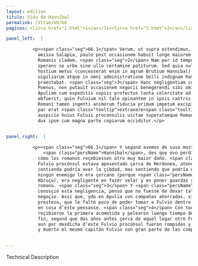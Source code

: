 ```yaml
---
layout: edition
titulo: Vida de Hanníbal
permalink: /Vitae/VH/66
paginas: <li><a href="1.html">1</a></li><li><a href="2.html">2</a></li><li><a href="3.html">3</a></li><li><a href="4.html">4</a></li><li><a href="5.html">5</a></li><li><a href="6.html">6</a></li><li><a href="7.html">7</a></li><li><a href="8.html">8</a></li><li><a href="9.html">9</a></li><li><a href="10.html">10</a></li><li><a href="11.html">11</a></li><li><a href="12.html">12</a></li><li><a href="13.html">13</a></li><li><a href="14.html">14</a></li><li><a href="15.html">15</a></li><li><a href="16.html">16</a></li><li><a href="17.html">17</a></li><li><a href="18.html">18</a></li><li><a href="19.html">19</a></li><li><a href="20.html">20</a></li><li><a href="21.html">21</a></li><li><a href="22.html">22</a></li><li><a href="23.html">23</a></li><li><a href="24.html">24</a></li><li><a href="25.html">25</a></li><li><a href="26.html">26</a></li><li><a href="27.html">27</a></li><li><a href="28.html">28</a></li><li><a href="29.html">29</a></li><li><a href="30.html">30</a></li><li><a href="31.html">31</a></li><li><a href="32.html">32</a></li><li><a href="33.html">33</a></li><li><a href="34.html">34</a></li><li><a href="35.html">35</a></li><li><a href="36.html">36</a></li><li><a href="37.html">37</a></li><li><a href="38.html">38</a></li><li><a href="39.html">39</a></li><li><a href="40.html">40</a></li><li><a href="41.html">41</a></li><li><a href="42.html">42</a></li><li><a href="43.html">43</a></li><li><a href="44.html">44</a></li><li><a href="45.html">45</a></li><li><a href="46.html">46</a></li><li><a href="47.html">47</a></li><li><a href="48.html">48</a></li><li><a href="49.html">49</a></li><li><a href="50.html">50</a></li><li><a href="51.html">51</a></li><li><a href="52.html">52</a></li><li><a href="53.html">53</a></li><li><a href="54.html">54</a></li><li><a href="55.html">55</a></li><li><a href="56.html">56</a></li><li><a href="57.html">57</a></li><li><a href="58.html">58</a></li><li><a href="59.html">59</a></li><li><a href="60.html">60</a></li><li><a href="61.html">61</a></li><li><a href="62.html">62</a></li><li><a href="63.html">63</a></li><li><a href="64.html">64</a></li><li><a href="65.html">65</a></li><li><a href="66.html">66</a></li><li><a href="67.html">67</a></li><li><a href="68.html">68</a></li><li><a href="69.html">69</a></li><li><a href="70.html">70</a></li><li><a href="71.html">71</a></li><li><a href="72.html">72</a></li><li><a href="73.html">73</a></li><li><a href="74.html">74</a></li><li><a href="75.html">75</a></li><li><a href="76.html">76</a></li><li><a href="77.html">77</a></li><li><a href="78.html">78</a></li><li><a href="79.html">79</a></li><li><a href="80.html">80</a></li><li><a href="81.html">81</a></li><li><a href="82.html">82</a></li><li><a href="83.html">83</a></li><li><a href="84.html">84</a></li><li><a href="85.html">85</a></li><li><a href="86.html">86</a></li><li><a href="87.html">87</a></li><li><a href="88.html">88</a></li><li><a href="89.html">89</a></li><li><a href="90.html">90</a></li><li><a href="91.html">91</a></li><li><a href="92.html">92</a></li><li><a href="93.html">93</a></li><li><a href="94.html">94</a></li><li><a href="95.html">95</a></li><li><a href="96.html">96</a></li>

panel_left:  |

          <p><span class="seg">66.1</span> Verum, ut supra ostendimus, Hannibal,
            amissa Salapia, paulo post occasionem habuit longe maiorem quam accaeperat reddendi
            Romanis cladem. <span class="seg">2</span> Nam per id tempus Fuluius proconsul apud Herdoneam sedebat,
            sperans se urbe sine ullo certamine potiturum. Sed quia nullus in propinquo esset
            hostium metus (concesserat enim in agrum Brutium Hannibal) negligenter obibat munera
            uigiliarum atque in omni administratione belli indignam Romano duci segniciem
            praestabat. <span class="seg">3</span> Hanc negligentiam cum per occultos exploratores cognouisset
            Poenus, non putauit occasionem negocii benegerendi sibi omittendam esse. Itaque in
            Apuliam cum expeditis copiis profectus tanta celeritate ad Herdoneam uenit, ut parum
            abfuerit, quin Fuluium nil tale opinantem in ipsis castris opprimeret. <span class="seg">4</span>
            Romani tamen ingenti animorum fiducia primum impetum excipientes, pugnam diutius 30 quam
            par erat <span class="tooltip">extraxere<span class="tooltiptext">extinxere <span class="siglas">U</span> </span></span>. Demum sicut biennio praeterito circa ea loca duce alio Fuluio, sic etiam
            auspicio huius Fuluii proconsulis uictae superataeque Romanae legiones profligantur et
            dux ipse cum magna parte copiarum occiditur.</p>
        

panel_right:  |

          <p><span class="seg">66.1</span> Y segund avemos de suso mostrado,
              <span class="persName">Hanníbal</span>, des que ovo perdido a Salapia, poco <a href="../public/images/1491/176v.png" target="new"><img class="facs" src="https://alfonsodepalencia.github.io/Vitae/public/images/facs_icon.jpg"/></a>[176v,b] después ovo de fallar occasión
            cómo los romanos reçebiessen otro muy maior daño. <span class="seg">2</span> Ca por el mesmo tiempo
            Fulvio procónsul estava aposentado çerca de Herdonea, atendiendo que sin alguna
            contienda podría aver la çibdad, mas sentiendo que podría estar syn temor, pues que
            ningún enemigo le era çercano (porque <span class="persName">Hanníbal</span> era ydo al campo de
            Abruço), era negligente en fazer velar y en poner guardas y escuchas y en <span class="tooltip">toda<span class="tooltiptext">todo  </span></span> otra administraçión de la guerra y acostumbrava floxedad indigna de capitán
            romano. <span class="seg">3</span> Y <span class="persName">Hanníbal</span>, después que por occultas espías
            conosçió esta negligencia, pensó que no fuesse de dexar tal occasión de fazer bien el
            negoçio. Assí que, ydo en Apulia con compañas ahorradas, vino a Herdonea con tanta
            presteza, que le faltó poco de poder tomar a Fulvio dentro de su aposentamiento syn que
            en cosa d’esto pensasse. <span class="seg">4</span> Con todo, los romanos con grand fiuza de ánimos
            reçibieron la primera acometida y pelearon luengo tiempo de lo que la razón quería; al
            fin, segund que dos años antes çerca de aquel logar otro Fulvio fue desbaratado, assí
            aun por desdicha d’este Fulvio procónsul fueron rompidas y vencidas las legiones romanas
            y muerto el mesmo capitán Fulvio con gran parte de las compañas.</p>
        

---
```


Technical Description 